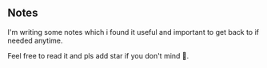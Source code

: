 ## Notes

I'm writing some notes which i found it useful and important to get back to if needed anytime.

Feel free to read it and pls add star if you don't mind 🌻.
